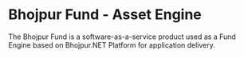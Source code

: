 # Bhojpur Fund - Asset Engine
The Bhojpur Fund is a software-as-a-service product used as a Fund Engine based on Bhojpur.NET Platform for application delivery.
